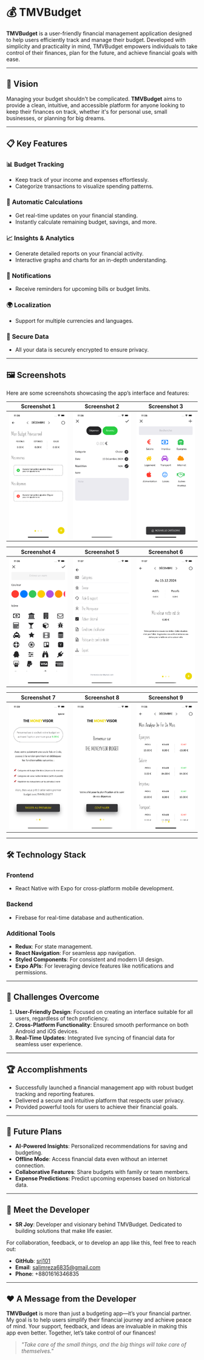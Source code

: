 # 💰 TMVBudget

**TMVBudget** is a user-friendly financial management application designed to help users efficiently track and manage their budget. Developed with simplicity and practicality in mind, TMVBudget empowers individuals to take control of their finances, plan for the future, and achieve financial goals with ease.

---

## 🌟 Vision

Managing your budget shouldn't be complicated. **TMVBudget** aims to provide a clean, intuitive, and accessible platform for anyone looking to keep their finances on track, whether it's for personal use, small businesses, or planning for big dreams.

---

## 📋 Key Features

### 📊 **Budget Tracking**
- Keep track of your income and expenses effortlessly.
- Categorize transactions to visualize spending patterns.

### 🔄 **Automatic Calculations**
- Get real-time updates on your financial standing.
- Instantly calculate remaining budget, savings, and more.

### 📈 **Insights & Analytics**
- Generate detailed reports on your financial activity.
- Interactive graphs and charts for an in-depth understanding.

### 🔔 **Notifications**
- Receive reminders for upcoming bills or budget limits.

### 🌍 **Localization**
- Support for multiple currencies and languages.

### 🔐 **Secure Data**
- All your data is securely encrypted to ensure privacy.

---

## 🖼️ Screenshots

Here are some screenshots showcasing the app’s interface and features:

| Screenshot 1               | Screenshot 2               | Screenshot 3               |
|----------------------------|----------------------------|----------------------------|
| ![Screenshot 1](screenshots/File00001.png) | ![Screenshot 2](screenshots/File00002.png) | ![Screenshot 3](screenshots/File00003.png) |

| Screenshot 4               | Screenshot 5               | Screenshot 6               |
|----------------------------|----------------------------|----------------------------|
| ![Screenshot 4](screenshots/File00004.png) | ![Screenshot 5](screenshots/File00005.png) | ![Screenshot 6](screenshots/File00006.png) |

| Screenshot 7               | Screenshot 8               | Screenshot 9               |
|----------------------------|----------------------------|----------------------------|
| ![Screenshot 7](screenshots/File00007.png) | ![Screenshot 8](screenshots/File00008.png) | ![Screenshot 9](screenshots/File00009.png) |

---

## 🛠️ Technology Stack

### **Frontend**
- React Native with Expo for cross-platform mobile development.

### **Backend**
- Firebase for real-time database and authentication.

### **Additional Tools**
- **Redux**: For state management.
- **React Navigation**: For seamless app navigation.
- **Styled Components**: For consistent and modern UI design.
- **Expo APIs**: For leveraging device features like notifications and permissions.

---

## 🚧 Challenges Overcome

1. **User-Friendly Design**: Focused on creating an interface suitable for all users, regardless of tech proficiency.
2. **Cross-Platform Functionality**: Ensured smooth performance on both Android and iOS devices.
3. **Real-Time Updates**: Integrated live syncing of financial data for seamless user experience.

---

## 🏆 Accomplishments

- Successfully launched a financial management app with robust budget tracking and reporting features.
- Delivered a secure and intuitive platform that respects user privacy.
- Provided powerful tools for users to achieve their financial goals.

---

## 🔮 Future Plans

- **AI-Powered Insights**: Personalized recommendations for saving and budgeting.
- **Offline Mode**: Access financial data even without an internet connection.
- **Collaborative Features**: Share budgets with family or team members.
- **Expense Predictions**: Predict upcoming expenses based on historical data.

---

## 🤝 Meet the Developer

- **SR Joy**: Developer and visionary behind TMVBudget. Dedicated to building solutions that make life easier.

For collaboration, feedback, or to develop an app like this, feel free to reach out:
- **GitHub**: [srj101](https://github.com/srj101)
- **Email**: [salimreza6835@gmail.com](mailto:salimreza6835@gmail.com)
- **Phone**: +8801616346835

---

## ❤️ A Message from the Developer

**TMVBudget** is more than just a budgeting app—it’s your financial partner. My goal is to help users simplify their financial journey and achieve peace of mind. Your support, feedback, and ideas are invaluable in making this app even better. Together, let’s take control of our finances!

> _"Take care of the small things, and the big things will take care of themselves."_  
